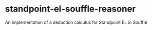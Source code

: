 # standpoint-el-souffle-reasoner
An implementation of a deduction calculus for Standpoint EL in Soufflé
